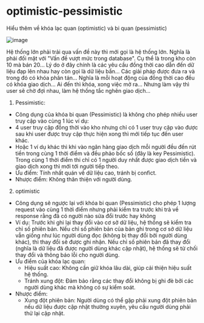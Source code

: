 # optimistic-pessimistic
Hiểu thêm về khóa lạc quan (optimistic) và bi quan (pessimistic)

![image](https://github.com/TruongDinh123/optimistic-pessimistic/assets/99858324/5b1efff2-d0f4-409d-9b3b-2d430c2fedcd)


Hệ thống lớn phải trải qua vấn đề này thì mới gọi là hệ thống lớn. Nghĩa là phải đối mặt với "Vấn đề vượt mức trong database". Cụ thể là trong kho còn 10 mà bán 20... Lý do ở đây chính là các yêu cầu đồng thời cao dẫn đến dữ liệu đạp lên nhau hay còn gọi là dữ liệu bẩn... Các giải pháp được đưa ra và trong đó có khóa phân tán...
Nghĩa là mỗi hoạt động của đồng thời cao đều có khóa giao dịch... Ai đến thì khóa, xong việc mở ra... Nhưng làm vậy thì user sẽ chờ đợi nhau, làm hệ thống tắc nghẽn giao dịch...

1. Pessimistic:
  - Công dụng của khóa bi quan (Pessimistic) là không cho phép nhiều user truy cập vào cùng 1 lúc ví dụ:
  - 4 user truy cập đồng thời vào kho nhưng chỉ có 1 user truy cập vào được sau khi user được truy cập thực hiện xong thì mới tiếp tục đến user khác.
  - Hoặc 1 ví dụ khác thì khi vào ngân hàng giao dịch mỗi người đều đến rút tiền trong cùng 1 thời điểm và đều phảo bốc số (đây là key Pessimistic). Trong cùng 1 thời điểm thi chỉ có 1 người duy nhất được giao dịch tiền và giao dịch xong thì mới tới người tiếp theo.
  - Ưu điểm: Tính nhất quán về dữ liệu cao, tránh bị confict.
  - Nhược điểm: Không thân thiện với người dùng.
2. optimistic
  - Công dụng sẽ ngược lại với khóa bi quan (Pessimistic) cho phép 1 lượng request vào cùng 1 thời điểm nhưng phải kiểm tra trước khi trả về response rằng đã có người nào sửa đổi trước hay không
  - Ví dụ: Trước khi ghi lại thay đổi vào cơ sở dữ liệu, hệ thống sẽ kiểm tra chỉ số phiên bản. Nếu chỉ số phiên bản của bản ghi trong cơ sở dữ liệu vẫn giống như lúc người dùng đọc (không bị thay đổi bởi người dùng khác), thì thay đổi sẽ được ghi nhận. Nếu chỉ số phiên bản đã thay đổi (nghĩa là dữ liệu đã được người dùng khác cập nhật), hệ thống sẽ từ chối thay đổi và thông báo lỗi cho người dùng.
  - Ưu điểm của khóa lạc quan:
      + Hiệu suất cao: Không cần giữ khóa lâu dài, giúp cải thiện hiệu suất hệ thống.
      + Tránh xung đột: Đảm bảo rằng các thay đổi không bị ghi đè bởi các người dùng khác mà không có sự kiểm soát.
  - Nhược điểm:
      + Xung đột phiên bản: Người dùng có thể gặp phải xung đột phiên bản nếu dữ liệu được cập nhật thường xuyên, yêu cầu người dùng phải thử lại cập nhật.
